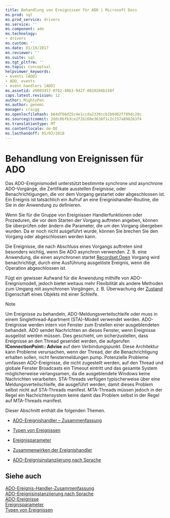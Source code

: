 ```yaml
---
title: Behandlung von Ereignissen für ADO | Microsoft Docs
ms.prod: sql
ms.prod_service: drivers
ms.service: ''
ms.component: ado
ms.technology:
- drivers
ms.custom: ''
ms.date: 01/19/2017
ms.reviewer: ''
ms.suite: sql
ms.tgt_pltfrm: ''
ms.topic: conceptual
helpviewer_keywords:
- events [ADO]
- ADO, events
- event handlers [ADO]
ms.assetid: e9003457-0762-48b3-942f-0820266b158f
caps.latest.revision: 12
author: MightyPen
ms.author: genemi
manager: craigg
ms.openlocfilehash: b84df66d25c4e1ccda2330ccb1b0d02ff89dc20c
ms.sourcegitcommit: 2ddc0bfb3ce2f2b160e3638f1c2c237a898263f4
ms.translationtype: MT
ms.contentlocale: de-DE
ms.lasthandoff: 05/03/2018
---
```

# <a name="handling-ado-events"></a>Behandlung von Ereignissen für ADO
Das ADO-Ereignismodell unterstützt bestimmte synchrone und asynchrone ADO-Vorgänge, die Zertifikate ausstellen *Ereignisse*, oder Benachrichtigungen, die vor dem Vorgang gestartet oder abgeschlossen ist. Ein Ereignis ist tatsächlich ein Aufruf an eine Ereignishandler-Routine, die Sie in der Anwendung zu definieren.  
  
 Wenn Sie für die Gruppe von Ereignissen Handlerfunktionen oder Prozeduren, die vor dem Starten der Vorgang auftreten angeben, können Sie überprüfen oder ändern die Parameter, die um den Vorgang übergeben wurden. Da er noch nicht ausgeführt wurde, können Sie brechen Sie den Vorgang oder abgeschlossen werden kann.  
  
 Die Ereignisse, die nach Abschluss eines Vorgangs auftreten sind besonders wichtig, wenn Sie ADO asynchron verwenden. Z. B. eine Anwendung, die einen asynchronen startet [Recordset.Open](../../../ado/reference/ado-api/open-method-ado-recordset.md) Vorgang wird benachrichtigt, durch eine Ausführung ausgelöste Ereignis, wenn die Operation abgeschlossen ist.  
  
 Fügt ein gewisser Aufwand für die Anwendung mithilfe von ADO-Ereignismodell, jedoch bietet weitaus mehr Flexibilität als andere Methoden zum Umgang mit asynchronen Vorgängen, z. B. Überwachung der [Zustand](../../../ado/reference/ado-api/state-property-ado.md) Eigenschaft eines Objekts mit einer Schleife.  
  
> [!NOTE]
>  Um Ereignisse zu behandeln, ADO-Meldungsverteilschleife oder muss in einem Singlethread-Apartment (STA)-Modell verwendet werden. ADO-Ereignisse werden intern von Fenster zum Erstellen einer ausgeblendeten behandelt. ADO sendet Nachrichten an dieses Fenster, wenn Ereignisse ausgelöst werden müssen. Dies geschieht, um sicherzustellen, dass Ereignisse an den Thread gesendet werden, die aufgerufen **IConnectionPoint:: Advise** auf dem Verbindungspunkt. Diese Architektur kann Probleme verursachen, wenn der Thread, der die Benachrichtigung erhalten sollen, nicht fenstermeldungen pump. Potenzielle Probleme umfassen ADO-Ereignisse, die nicht zugestellt werden, auf den Thread und globale Fenster Broadcasts ein Timeout eintritt und das gesamte System möglicherweise verlangsamen, da die ausgeblendete Windows keine Nachrichten verarbeiten. STA-Threads verfügen typischerweise über eine Meldungsverteilschleife, die ausgeführt werden, damit dieses Problem selbst nicht auf STA-Threads manifest. MTA-Threads müssen jedoch in der Regel ein Nachrichtensystem keine damit das Problem selbst in der Regel auf MTA-Threads manifest.  
  
 Dieser Abschnitt enthält die folgenden Themen.  
  
-   [ADO-Ereignishandler – Zusammenfassung](../../../ado/guide/data/ado-event-handler-summary.md)  
  
-   [Typen von Ereignissen](../../../ado/guide/data/types-of-events.md)  
  
-   [Ereignisparameter](../../../ado/guide/data/event-parameters.md)  
  
-   [Zusammenwirken der Ereignishandler](../../../ado/guide/data/how-event-handlers-work-together.md)  
  
-   [ADO-Ereignisinstanziierung nach Sprache](../../../ado/guide/data/ado-event-instantiation-by-language.md)  
  
## <a name="see-also"></a>Siehe auch  
 [ADO-Ereignis-Handler-Zusammenfassung](../../../ado/guide/data/ado-event-handler-summary.md)   
 [ADO-Ereignisinstanziierung nach Sprache](../../../ado/guide/data/ado-event-instantiation-by-language.md)   
 [ADO-Ereignisse](../../../ado/reference/ado-api/ado-events.md)   
 [Ereignisparameter](../../../ado/guide/data/event-parameters.md)   
 [Typen von Ereignissen](../../../ado/guide/data/types-of-events.md)
